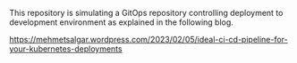 This repository is simulating a GitOps repository controlling deployment to development environment as explained in
the following blog.

https://mehmetsalgar.wordpress.com/2023/02/05/ideal-ci-cd-pipeline-for-your-kubernetes-deployments
